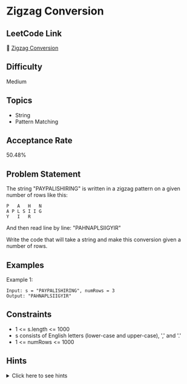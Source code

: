 # Zigzag Conversion

## LeetCode Link
🔗 [Zigzag Conversion](https://leetcode.com/problems/zigzag-conversion)

## Difficulty
Medium

## Topics
- String
- Pattern Matching

## Acceptance Rate
50.48%

## Problem Statement
The string "PAYPALISHIRING" is written in a zigzag pattern on a given number of rows like this:

```
P   A   H   N
A P L S I I G
Y   I   R
```

And then read line by line: "PAHNAPLSIIGYIR"

Write the code that will take a string and make this conversion given a number of rows.

## Examples
Example 1:
```
Input: s = "PAYPALISHIRING", numRows = 3
Output: "PAHNAPLSIIGYIR"
```

## Constraints
- 1 <= s.length <= 1000
- s consists of English letters (lower-case and upper-case), ',' and '.'
- 1 <= numRows <= 1000

## Hints
<details>
<summary>Click here to see hints</summary>

1. Visit the characters in a zigzag pattern and build the string row by row
2. Keep track of when to change direction while traversing the string
3. The zigzag pattern repeats after 2*numRows - 2 characters

</details>
